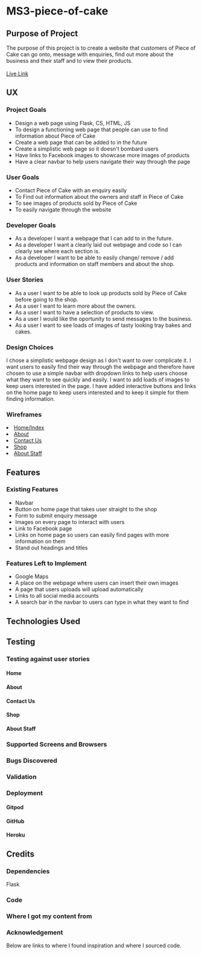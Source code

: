 # MS3-piece-of-cake
## Purpose of Project 
The purpose of this project is to create a website that customers of Piece of Cake can go onto, message with enquiries, find out more about the business and their staff and to view their products.<br><br>
<a href="https://git.heroku.com/piece-of-cake-omagh.git">Live Link</a>

## UX
### Project Goals
* Design a web page using Flask, CS, HTML, JS
* To design a functioning web page that people can use to find information about Piece of Cake
* Create a web page that can be added to in the future
* Create a simplistic web page so it doesn't bombard users
* Have links to Facebook images to showcase more images of products 
* Have a clear navbar to help users navigate their way through the page 
### User Goals
* Contact Piece of Cake with an enquiry easily
* To Find out information about the owners and staff in Piece of Cake
* To see images of products sold by Piece of Cake
* To easily navigate through the website
### Developer Goals
* As a developer I want a webpage that I can add to in the future.
* As a developer I want a clearly laid out webpage and code so I can clearly see where each section is.
* As a developer I want to be able to easily change/ remove / add products and information on staff members and about the shop.
### User Stories
* As a user I want to be able to look up products sold by Piece of Cake before going to the shop.
* As a user I want to learn more about the owners.
* As a user I want to have a selection of products to view.
* As a user I would like the oportunity to send messages to the business.
* As a user I want to see loads of images of tasty looking tray bakes and cakes.
### Design Choices
I chose a simplistic webpage design as I don't want to over complicate it.  I want users to easily find their way through the webpage and therefore have chosen to use a simple navbar with dropdown links to help users choose what they want to see quickly and easily. I want to add loads of images to keep users interested in the page. I have added interactive buttons and links on the home page to keep users interested and to keep it simple for them finding information.
### Wireframes
<li><a href="#" target="_blank">Home/Index</a></li>
<li><a href="#" target="_blank">About</a></li>
<li><a href="#" target="_blank">Contact Us</a></li>
<li><a href="#" target="_blank">Shop</a></li>
<li><a href="#" target="_blank">About Staff</a></li>

## Features
### Existing Features
* Navbar
* Button on home page that takes user straight to the shop
* Form to submit enquiry message
* Images on every page to interact with users
* Link to Facebook page
* Links on home page so users can easily find pages with more information on them
* Stand out headings and titles
### Features Left to Implement
* Google Maps
* A place on the webpage where users can insert their own images
* A page that users uploads will upload automatically
* Links to all social media accounts
* A search bar in the navbar to users can type in what they want to find
## Technologies Used 

## Testing
### Testing against user stories
#### Home
#### About
#### Contact Us
#### Shop 
#### About Staff
### Supported Screens and Browsers
### Bugs Discovered
### Validation
### Deployment
#### Gitpod 
#### GitHub
#### Heroku
 
## Credits
### Dependencies 
Flask
### Code
### Where I got my content from
### Acknowledgement 
Below are links to where I found inspiration and where I sourced code.
